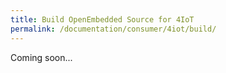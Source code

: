 ```yaml
---
title: Build OpenEmbedded Source for 4IoT
permalink: /documentation/consumer/4iot/build/
---
```


Coming soon...